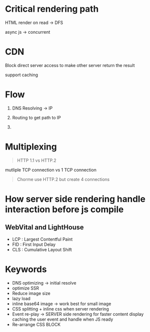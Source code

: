 # Critical rendering path

HTML render on read -> DFS

async js -> concurrent

# CDN

Block direct server access to make other server return the result

support caching

# Flow

1. DNS Resolving -> IP

2. Routing to get path to IP

3.

# Multiplexing

> HTTP 1.1 vs HTTP.2

mutliple TCP connection vs 1 TCP connection

> Chorme use HTTP.2 but create 4 connections

# How server side rendering handle interaction before js compile

## WebVital and LightHouse

- LCP : Largest Contentful Paint
- FID : First Input Delay
- CLS : Cumulative Layout Shift

# Keywords

- DNS optimizing -> initial resolve
- optimize SSR
- Reduce image size
- lazy load
- inline base64 image -> work best for small image
- CSS splitting + inline css when server rendering
- Event re-play -> SERVER side rendering for faster content display
  caching the user event and handle when JS ready
- Re-arrange CSS BLOCK
